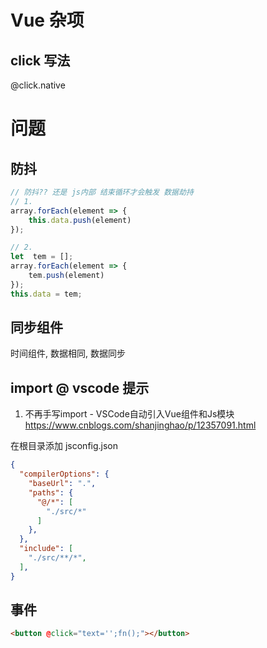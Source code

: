 # Vue 杂项

## click 写法

@click.native

# 问题

## 防抖
```js
// 防抖?? 还是 js内部 结束循环才会触发 数据劫持
// 1. 
array.forEach(element => {
    this.data.push(element) 
});

// 2. 
let  tem = [];
array.forEach(element => {
    tem.push(element) 
});
this.data = tem;

```

## 同步组件

时间组件, 数据相同, 数据同步

## import @ vscode 提示
1. 不再手写import - VSCode自动引入Vue组件和Js模块
https://www.cnblogs.com/shanjinghao/p/12357091.html

在根目录添加 jsconfig.json 
```json
{
  "compilerOptions": {
    "baseUrl": ".",
    "paths": {
      "@/*": [
        "./src/*"
      ]
    },
  },
  "include": [
    "./src/**/*",
  ],
}
```

## 事件

```html
<button @click="text='';fn();"></button>
```